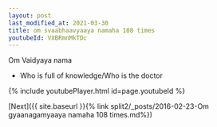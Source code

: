 ```yaml
---
layout: post
last_modified_at: 2021-03-30
title: om svaabhaavyaaya namaha 108 times
youtubeId: VXBRmnMkTDc
---
```

 
 
Om Vaidyaya nama 
 
 -  Who is full of knowledge/Who is the doctor 
 
  
 
  
 
 
 
 
 
 


{% include youtubePlayer.html id=page.youtubeId %}
 
[Next]({{ site.baseurl }}{% link  split2/_posts/2016-02-23-Om gyaanagamyaaya namaha 108 times.md%})
 
